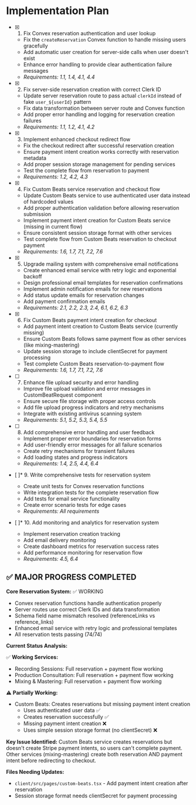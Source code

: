 # Implementation Plan

- [x] 1. Fix Convex reservation authentication and user lookup
  - Fix the `createReservation` Convex function to handle missing users gracefully
  - Add automatic user creation for server-side calls when user doesn't exist
  - Enhance error handling to provide clear authentication failure messages
  - _Requirements: 1.1, 1.4, 4.1, 4.4_

- [x] 2. Fix server-side reservation creation with correct Clerk ID
  - Update server reservation route to pass actual `clerkId` instead of fake `user_${userId}` pattern
  - Fix data transformation between server route and Convex function
  - Add proper error handling and logging for reservation creation failures
  - _Requirements: 1.1, 1.2, 4.1, 4.2_

- [x] 3. Implement enhanced checkout redirect flow
  - Fix the checkout redirect after successful reservation creation
  - Ensure payment intent creation works correctly with reservation metadata
  - Add proper session storage management for pending services
  - Test the complete flow from reservation to payment
  - _Requirements: 1.2, 4.2, 4.3_

- [x] 4. Fix Custom Beats service reservation and checkout flow
  - Update Custom Beats service to use authenticated user data instead of hardcoded values
  - Add proper authentication validation before allowing reservation submission
  - Implement payment intent creation for Custom Beats service (missing in current flow)
  - Ensure consistent session storage format with other services
  - Test complete flow from Custom Beats reservation to checkout payment
  - _Requirements: 1.6, 1.7, 7.1, 7.2, 7.6_

- [x] 5. Upgrade mailing system with comprehensive email notifications
  - Create enhanced email service with retry logic and exponential backoff
  - Design professional email templates for reservation confirmations
  - Implement admin notification emails for new reservations
  - Add status update emails for reservation changes
  - Add payment confirmation emails
  - _Requirements: 2.1, 2.2, 2.3, 2.4, 6.1, 6.2, 6.3_

- [x] 6. Fix Custom Beats payment intent creation for checkout
  - Add payment intent creation to Custom Beats service (currently missing)
  - Ensure Custom Beats follows same payment flow as other services (like mixing-mastering)
  - Update session storage to include clientSecret for payment processing
  - Test complete Custom Beats reservation-to-payment flow
  - _Requirements: 1.6, 1.7, 7.1, 7.2, 7.6_

- [ ] 7. Enhance file upload security and error handling
  - Improve file upload validation and error messages in CustomBeatRequest component
  - Ensure secure file storage with proper access controls
  - Add file upload progress indicators and retry mechanisms
  - Integrate with existing antivirus scanning system
  - _Requirements: 5.1, 5.2, 5.3, 5.4, 5.5_

- [ ] 8. Add comprehensive error handling and user feedback
  - Implement proper error boundaries for reservation forms
  - Add user-friendly error messages for all failure scenarios
  - Create retry mechanisms for transient failures
  - Add loading states and progress indicators
  - _Requirements: 1.4, 2.5, 4.4, 6.4_

- [ ]\* 9. Write comprehensive tests for reservation system
  - Create unit tests for Convex reservation functions
  - Write integration tests for the complete reservation flow
  - Add tests for email service functionality
  - Create error scenario tests for edge cases
  - _Requirements: All requirements_

- [ ]\* 10. Add monitoring and analytics for reservation system
  - Implement reservation creation tracking
  - Add email delivery monitoring
  - Create dashboard metrics for reservation success rates
  - Add performance monitoring for reservation flow
  - _Requirements: 4.5, 6.4_

## ✅ MAJOR PROGRESS COMPLETED

**Core Reservation System:** ✅ WORKING

- Convex reservation functions handle authentication properly
- Server routes use correct Clerk IDs and data transformation
- Schema field name mismatch resolved (referenceLinks vs reference_links)
- Enhanced email service with retry logic and professional templates
- All reservation tests passing (74/74)

**Current Status Analysis:**

✅ **Working Services:**

- Recording Sessions: Full reservation + payment flow working
- Production Consultation: Full reservation + payment flow working
- Mixing & Mastering: Full reservation + payment flow working

⚠️ **Partially Working:**

- Custom Beats: Creates reservations but missing payment intent creation
  - Uses authenticated user data ✅
  - Creates reservation successfully ✅
  - Missing payment intent creation ❌
  - Uses simple session storage format (no clientSecret) ❌

**Key Issue Identified:**
Custom Beats service creates reservations but doesn't create Stripe payment intents, so users can't complete payment. Other services (mixing-mastering) create both reservation AND payment intent before redirecting to checkout.

**Files Needing Updates:**

- `client/src/pages/custom-beats.tsx` - Add payment intent creation after reservation
- Session storage format needs clientSecret for payment processing
